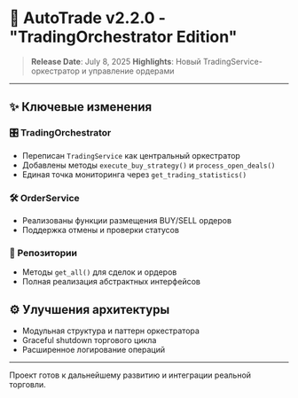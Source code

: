 # 🚀 AutoTrade v2.2.0 - "TradingOrchestrator Edition"

> **Release Date**: July 8, 2025
> **Highlights**: Новый TradingService-оркестратор и управление ордерами

---

## ✨ Ключевые изменения

### 🎛️ TradingOrchestrator
- Переписан `TradingService` как центральный оркестратор
- Добавлены методы `execute_buy_strategy()` и `process_open_deals()`
- Единая точка мониторинга через `get_trading_statistics()`

### 🛠️ OrderService
- Реализованы функции размещения BUY/SELL ордеров
- Поддержка отмены и проверки статусов

### 💾 Репозитории
- Методы `get_all()` для сделок и ордеров
- Полная реализация абстрактных интерфейсов

## ⚙️ Улучшения архитектуры
- Модульная структура и паттерн оркестратора
- Graceful shutdown торгового цикла
- Расширенное логирование операций

---

Проект готов к дальнейшему развитию и интеграции реальной торговли.
